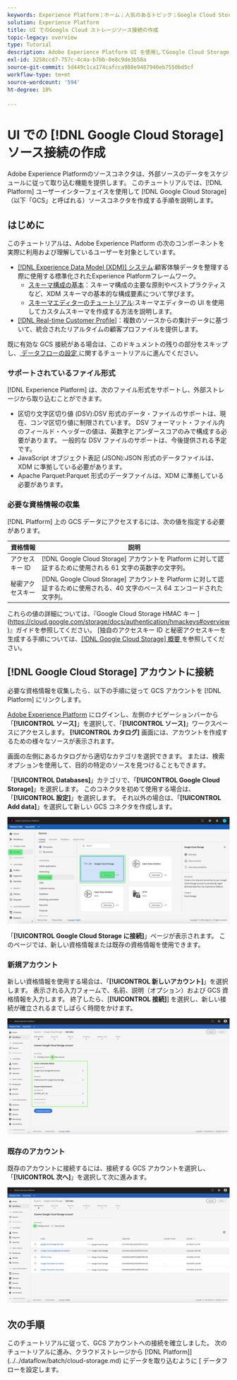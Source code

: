 ```yaml
---
keywords: Experience Platform；ホーム；人気のあるトピック；Google Cloud Storage;google クラウドストレージ；GCS;gcs
solution: Experience Platform
title: UI でのGoogle Cloud ストレージソース接続の作成
topic-legacy: overview
type: Tutorial
description: Adobe Experience Platform UI を使用してGoogle Cloud Storage ソース接続を作成する方法を説明します。
exl-id: 3258ccd7-757c-4c4a-b7bb-0e8c9de3b50a
source-git-commit: 5d449c1ca174cafcca988e9487940eb7550bd5cf
workflow-type: tm+mt
source-wordcount: '594'
ht-degree: 10%

---
```


# UI での [!DNL Google Cloud Storage] ソース接続の作成

Adobe Experience Platformのソースコネクタは、外部ソースのデータをスケジュールに従って取り込む機能を提供します。 このチュートリアルでは、[!DNL Platform] ユーザーインターフェイスを使用して [!DNL Google Cloud Storage]（以下「GCS」と呼ばれる）ソースコネクタを作成する手順を説明します。

## はじめに

このチュートリアルは、Adobe Experience Platform の次のコンポーネントを実際に利用および理解しているユーザーを対象としています。

* [[!DNL Experience Data Model (XDM)] システム](../../../../../xdm/home.md):顧客体験データを整理する際に使用する標準化されたExperience Platformフレームワーク。
   * [スキーマ構成の基本](../../../../../xdm/schema/composition.md)：スキーマ構成の主要な原則やベストプラクティスなど、XDM スキーマの基本的な構成要素について学びます。
   * [スキーマエディターのチュートリアル](../../../../../xdm/tutorials/create-schema-ui.md):スキーマエディターの UI を使用してカスタムスキーマを作成する方法を説明します。
* [[!DNL Real-time Customer Profile]](../../../../../profile/home.md)：複数のソースからの集計データに基づいて、統合されたリアルタイムの顧客プロファイルを提供します。

既に有効な GCS 接続がある場合は、このドキュメントの残りの部分をスキップし、[ データフローの設定 ](../../dataflow/batch/cloud-storage.md) に関するチュートリアルに進んでください。

### サポートされているファイル形式

[!DNL Experience Platform] は、次のファイル形式をサポートし、外部ストレージから取り込むことができます。

* 区切り文字区切り値 (DSV):DSV 形式のデータ・ファイルのサポートは、現在、コンマ区切り値に制限されています。 DSV フォーマット・ファイル内のフィールド・ヘッダーの値は、英数字とアンダースコアのみで構成する必要があります。 一般的な DSV ファイルのサポートは、今後提供される予定です。
* JavaScript オブジェクト表記 (JSON):JSON 形式のデータファイルは、XDM に準拠している必要があります。
* Apache Parquet:Parquet 形式のデータファイルは、XDM に準拠している必要があります。

### 必要な資格情報の収集

[!DNL Platform] 上の GCS データにアクセスするには、次の値を指定する必要があります。

| 資格情報 | 説明 |
| ---------- | ----------- |
| アクセスキー ID | [!DNL Google Cloud Storage] アカウントを Platform に対して認証するために使用される 61 文字の英数字の文字列。 |
| 秘密アクセスキー | [!DNL Google Cloud Storage] アカウントを Platform に対して認証するために使用される、40 文字のベース 64 エンコードされた文字列。 |

これらの値の詳細については、『Google Cloud Storage HMAC キー ](https://cloud.google.com/storage/docs/authentication/hmackeys#overview)』ガイドを参照してください。 [独自のアクセスキー ID と秘密アクセスキーを生成する手順については、[[!DNL Google Cloud Storage]  概要 ](../../../../connectors/cloud-storage/google-cloud-storage.md) を参照してください。

## [!DNL Google Cloud Storage] アカウントに接続

必要な資格情報を収集したら、以下の手順に従って GCS アカウントを [!DNL Platform] にリンクします。

[Adobe Experience Platform](https://platform.adobe.com) にログインし、左側のナビゲーションバーから「**[!UICONTROL ソース]**」を選択して、「**[!UICONTROL ソース]**」ワークスペースにアクセスします。 **[!UICONTROL カタログ]** 画面には、アカウントを作成するための様々なソースが表示されます。

画面の左側にあるカタログから適切なカテゴリを選択できます。 または、検索オプションを使用して、目的の特定のソースを見つけることもできます。

「**[!UICONTROL Databases]**」カテゴリで、「**[!UICONTROL Google Cloud Storage]**」を選択します。 このコネクタを初めて使用する場合は、「**[!UICONTROL 設定]**」を選択します。 それ以外の場合は、「**[!UICONTROL Add data]**」を選択して新しい GCS コネクタを作成します。

![カタログ](../../../../images/tutorials/create/google-cloud-storage/catalog.png)

「**[!UICONTROL Google Cloud Storage に接続]**」ページが表示されます。 このページでは、新しい資格情報または既存の資格情報を使用できます。

### 新規アカウント

新しい資格情報を使用する場合は、「**[!UICONTROL 新しいアカウント]**」を選択します。 表示される入力フォームで、名前、説明（オプション）および GCS 資格情報を入力します。 終了したら、[**[!UICONTROL 接続]**] を選択し、新しい接続が確立されるまでしばらく時間をかけます。

![接続](../../../../images/tutorials/create/google-cloud-storage/connect.png)

### 既存のアカウント

既存のアカウントに接続するには、接続する GCS アカウントを選択し、「**[!UICONTROL 次へ]**」を選択して次に進みます。

![既存](../../../../images/tutorials/create/google-cloud-storage/existing.png)

## 次の手順

このチュートリアルに従って、GCS アカウントへの接続を確立しました。 次のチュートリアルに進み、クラウドストレージから  [!DNL Platform]](../../dataflow/batch/cloud-storage.md) にデータを取り込むように [ データフローを設定します。
